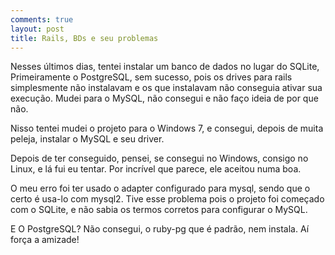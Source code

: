 ```yaml
---
comments: true
layout: post
title: Rails, BDs e seu problemas
---
```


Nesses últimos dias, tentei instalar um banco de dados no lugar do SQLite, Primeiramente o PostgreSQL, sem sucesso, pois os drives para rails simplesmente não instalavam e os que instalavam não conseguia ativar sua execução. Mudei para o MySQL, não consegui e não faço ideia de por que não.

Nisso tentei mudei o projeto para o Windows 7, e consegui, depois de muita peleja, instalar o MySQL e seu driver.

Depois de ter conseguido, pensei, se consegui no Windows, consigo no Linux, e lá fui eu tentar. Por incrível que parece, ele aceitou numa boa.

O meu erro foi ter usado o adapter configurado para mysql, sendo que o certo é usa-lo com mysql2. Tive esse problema pois o projeto foi começado com o SQLite, e não sabia os termos corretos para configurar o MySQL.

E O PostgreSQL? Não consegui, o ruby-pg que é padrão, nem instala. Aí força a amizade!